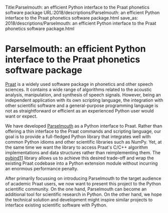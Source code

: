 Title:Parselmouth: an efficient Python interface to the Praat phonetics software package
URL:2018/descriptions/Parselmouth: an efficient Python interface to the Praat phonetics software package.html
save_as: 2018/descriptions/Parselmouth: an efficient Python interface to the Praat phonetics software package.html



# Parselmouth: an efficient Python interface to the Praat phonetics software package
[Praat](http://www.fon.hum.uva.nl/praat/) is a widely used software package in phonetics and other speech sciences. It contains a wide range of algorithms related to the acoustic analysis, manipulation, and synthesis of speech signals. However, being an independent application with its own scripting language, the integration with other scientific software and a general-purpose programming language is not as straightforward or efficient as an experienced Python user would want or expect.

We have developed [Parselmouth](https://github.com/YannickJadoul/Parselmouth) as a Python interface to Praat. Rather than offering a thin interface to the Praat commands and scripting language, our goal is to provide a full-fledged Python library that integrates well with common Python idioms and other scientific libraries such as NumPy. Yet, at the same time we want the library to access Praat's C/C++ algorithm implementations and data structures rather than reimplementing them. The [pybind11](https://github.com/pybind/pybind11) library allows us to achieve this desired trade-off and wrap the existing Praat codebase into a Python extension module without incurring an enormous performance penalty.

After primarily focussing on introducing Parselmouth to the target audience of academic Praat users, we now want to present this project to the Python scientific community. On the one hand, Parselmouth can become an additional tool for scientific research in Python. On the other hand, we hope the technical solution and development might inspire similar projects to interface existing scientific software with Python.